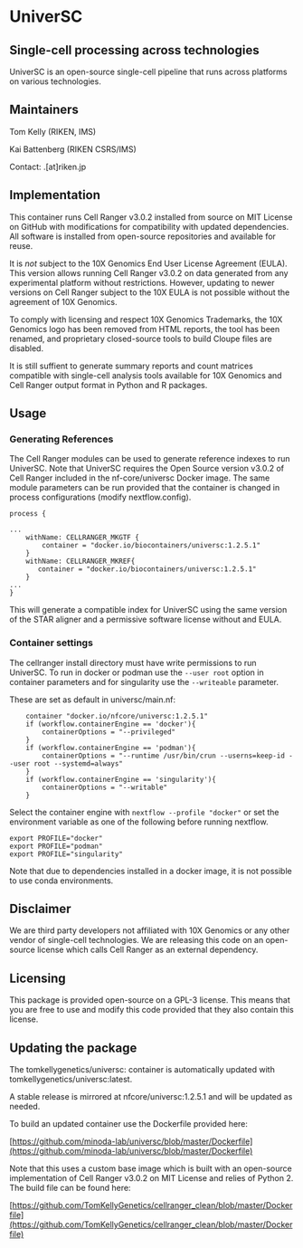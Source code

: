 # UniverSC

## Single-cell processing across technologies

UniverSC is an open-source single-cell pipeline that runs across platforms on various technologies.

## Maintainers

Tom Kelly (RIKEN, IMS)

Kai Battenberg (RIKEN CSRS/IMS)

Contact: <first name>.<family name>[at]riken.jp

## Implementation

This container runs Cell Ranger v3.0.2 installed from source on MIT License on GitHub with
modifications for compatibility with updated dependencies. All software is installed from
open-source repositories and available for reuse.

It is _not_ subject to the 10X Genomics End User License Agreement (EULA).
This version allows running Cell Ranger v3.0.2 on data generated from any experimental platform
without restrictions. However, updating to newer versions on Cell Ranger subject to the
10X EULA is not possible without the agreement of 10X Genomics.

To comply with licensing and respect 10X Genomics Trademarks, the 10X Genomics logo
has been removed from HTML reports, the tool has been renamed, and proprietary
closed-source tools to build Cloupe files are disabled.

It is still suffient to generate summary reports and count matrices compatible with
single-cell analysis tools available for 10X Genomics and Cell Ranger output format
in Python and R packages.

## Usage

### Generating References

The Cell Ranger modules can be used to generate reference indexes to run UniverSC.
Note that UniverSC requires the Open Source version v3.0.2 of Cell Ranger included
in the nf-core/universc Docker image. The same module parameters can be run provided
that the container is changed in process configurations (modify nextflow.config).

```
process {

...
    withName: CELLRANGER_MKGTF {
        container = "docker.io/biocontainers/universc:1.2.5.1"
    }
    withName: CELLRANGER_MKREF{
       container = "docker.io/biocontainers/universc:1.2.5.1"
    }
...
}
```

This will generate a compatible index for UniverSC using the same version of the
STAR aligner and a permissive software license without and EULA.

### Container settings

The cellranger install directory must have write permissions to run UniverSC.
To run in docker or podman use the `--user root` option in container parameters
and for singularity use the `--writeable` parameter.

These are set as default in universc/main.nf:

```
    container "docker.io/nfcore/universc:1.2.5.1"
    if (workflow.containerEngine == 'docker'){
        containerOptions = "--privileged"
    }
    if (workflow.containerEngine == 'podman'){
        containerOptions = "--runtime /usr/bin/crun --userns=keep-id --user root --systemd=always"
    }
    if (workflow.containerEngine == 'singularity'){
        containerOptions = "--writable"
    }
```

Select the container engine with `nextflow --profile "docker"` or set the environment variable
as one of the following before running nextflow.

```
export PROFILE="docker"
export PROFILE="podman"
export PROFILE="singularity"
```

Note that due to dependencies installed in a docker image, it is not possible to use conda environments.

## Disclaimer

We are third party developers not affiliated with 10X Genomics or any other vendor of
single-cell technologies. We are releasing this code on an open-source license which calls Cell Ranger
as an external dependency.

## Licensing

This package is provided open-source on a GPL-3 license. This means that you are free to use and
modify this code provided that they also contain this license.

## Updating the package

The tomkellygenetics/universc:<VERSION> container is automatically updated with tomkellygenetics/universc:latest.

A stable release is mirrored at nfcore/universc:1.2.5.1 and will be updated as needed.

To build an updated container use the Dockerfile provided here:

[https://github.com/minoda-lab/universc/blob/master/Dockerfile](https://github.com/minoda-lab/universc/blob/master/Dockerfile)

Note that this uses a custom base image which is built with an open-source implementation of
Cell Ranger v3.0.2 on MIT License and relies of Python 2. The build file can be found here:

[https://github.com/TomKellyGenetics/cellranger_clean/blob/master/Dockerfile](https://github.com/TomKellyGenetics/cellranger_clean/blob/master/Dockerfile)
